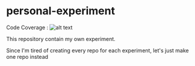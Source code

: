 # personal-experiment

Code Coverage : ![alt text](./github/badges/code-coverage.svg)


This repository contain my own experiment. 

Since I'm tired of creating every repo for each experiment, let's just make one repo instead